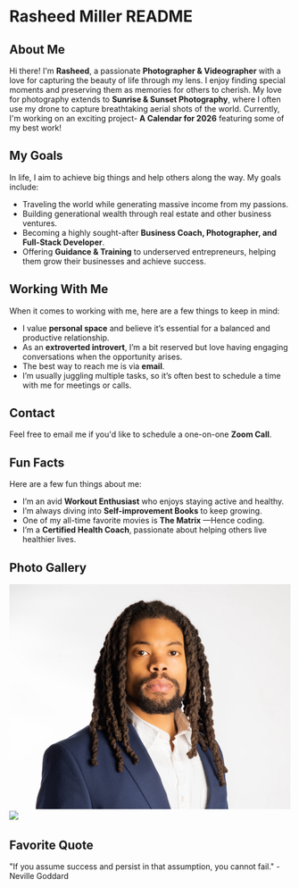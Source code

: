 # Rasheed Miller README

## About Me

Hi there! I'm **Rasheed**, a passionate **Photographer & Videographer** with a love for capturing the beauty of life through my lens. I enjoy finding special moments and preserving them as memories for others to cherish. My love for photography extends to **Sunrise & Sunset Photography**, where I often use my drone to capture breathtaking aerial shots of the world. Currently, I'm working on an exciting project- **A Calendar for 2026** featuring some of my best work!

## My Goals

In life, I aim to achieve big things and help others along the way. My goals include:

- Traveling the world while generating massive income from my passions.
- Building generational wealth through real estate and other business ventures.
- Becoming a highly sought-after **Business Coach, Photographer, and Full-Stack Developer**.
- Offering **Guidance & Training** to underserved entrepreneurs, helping them grow their businesses and achieve success.

## Working With Me

When it comes to working with me, here are a few things to keep in mind:

- I value **personal space** and believe it’s essential for a balanced and productive relationship.
- As an **extroverted introvert**, I’m a bit reserved but love having engaging conversations when the opportunity arises.
- The best way to reach me is via **email**.
- I’m usually juggling multiple tasks, so it’s often best to schedule a time with me for meetings or calls.

## Contact

Feel free to email me if you'd like to schedule a one-on-one **Zoom Call**.

## Fun Facts

Here are a few fun things about me:

- I’m an avid **Workout Enthusiast** who enjoys staying active and healthy.
- I’m always diving into **Self-improvement Books** to keep growing.
- One of my all-time favorite movies is **The Matrix** —Hence coding.
- I’m a **Certified Health Coach**, passionate about helping others live healthier lives.

## Photo Gallery

<img src="./Images/CD7FDAF2-6835-4DA5-8A50-75EFA07E04CB.JPEG"> 

<img src="./Images/EMC01446.jpg">

## Favorite Quote

"If you assume success and persist in that assumption, you cannot fail." 
-Neville Goddard
